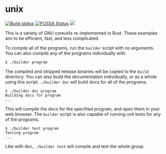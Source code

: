 # unix

[![Build status](https://ci.appveyor.com/api/projects/status/4j1ho78h1npu9253?svg=true)](https://ci.appveyor.com/project/Babkock/unix) [![FOSSA Status](https://app.fossa.io/api/projects/git%2Bgithub.com%2FBabkock%2Funix.svg?type=shield)](https://app.fossa.io/projects/git%2Bgithub.com%2FBabkock%2Funix?ref=badge_shield)
[![](https://tokei.rs/b1/github/Babkock/unix)](https://github.com/XAMPPRocky/tokei)

This is a variety of GNU coreutils re-implemented in Rust. These examples aim to be efficient, fast, and less complicated.

To compile all of the programs, run the `builder` script with no arguments. You can also compile any of the programs individually with

```
$ ./builder program
```

The compiled and stripped release binaries will be copied to the `build` directory. You can also build the documentation individually, or as a whole
using this script. `./builder doc` will build docs for all of the programs.

```
$ ./builder doc program
Building docs for program
...
```

This will compile the docs for the specified program, and open them in your web browser. The `builder` script is also capable of running unit
tests for any of the programs.

```
$ ./builder test program
Testing program
...
```

Like with doc, `./builder test` will compile and test the whole group.

